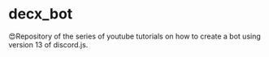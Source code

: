 # decx_bot
😍Repository of the series of youtube tutorials on how to create a bot using version 13 of discord.js.
